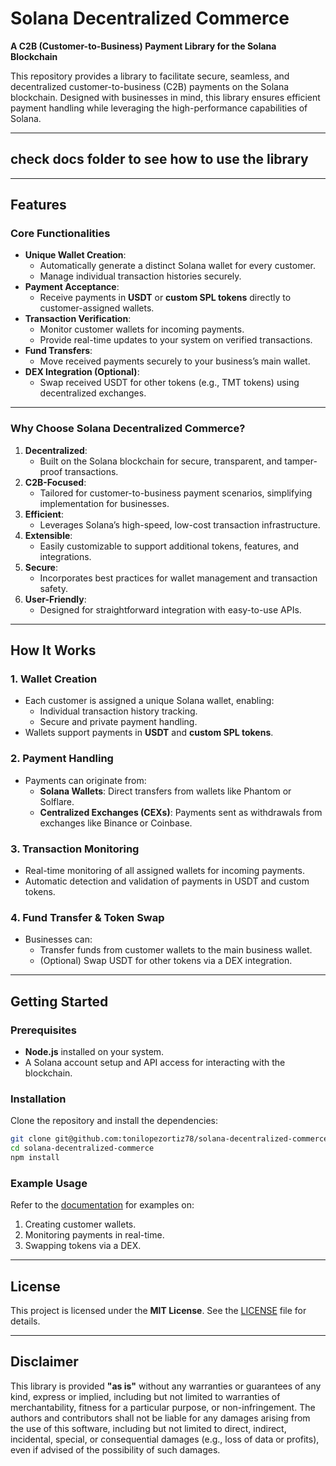 # Solana Decentralized Commerce

**A C2B (Customer-to-Business) Payment Library for the Solana Blockchain**

This repository provides a library to facilitate secure, seamless, and decentralized customer-to-business (C2B) payments on the Solana blockchain. Designed with businesses in mind, this library ensures efficient payment handling while leveraging the high-performance capabilities of Solana.

---

## check docs folder to see how to use the library

---

## **Features**

### **Core Functionalities**

- **Unique Wallet Creation**:
  - Automatically generate a distinct Solana wallet for every customer.
  - Manage individual transaction histories securely.
- **Payment Acceptance**:
  - Receive payments in **USDT** or **custom SPL tokens** directly to customer-assigned wallets.
- **Transaction Verification**:
  - Monitor customer wallets for incoming payments.
  - Provide real-time updates to your system on verified transactions.
- **Fund Transfers**:
  - Move received payments securely to your business’s main wallet.
- **DEX Integration (Optional)**:
  - Swap received USDT for other tokens (e.g., TMT tokens) using decentralized exchanges.

---

### **Why Choose Solana Decentralized Commerce?**

1. **Decentralized**:
   - Built on the Solana blockchain for secure, transparent, and tamper-proof transactions.
2. **C2B-Focused**:
   - Tailored for customer-to-business payment scenarios, simplifying implementation for businesses.
3. **Efficient**:
   - Leverages Solana’s high-speed, low-cost transaction infrastructure.
4. **Extensible**:
   - Easily customizable to support additional tokens, features, and integrations.
5. **Secure**:
   - Incorporates best practices for wallet management and transaction safety.
6. **User-Friendly**:
   - Designed for straightforward integration with easy-to-use APIs.

---

## **How It Works**

### 1. **Wallet Creation**

- Each customer is assigned a unique Solana wallet, enabling:
  - Individual transaction history tracking.
  - Secure and private payment handling.
- Wallets support payments in **USDT** and **custom SPL tokens**.

### 2. **Payment Handling**

- Payments can originate from:
  - **Solana Wallets**: Direct transfers from wallets like Phantom or Solflare.
  - **Centralized Exchanges (CEXs)**: Payments sent as withdrawals from exchanges like Binance or Coinbase.

### 3. **Transaction Monitoring**

- Real-time monitoring of all assigned wallets for incoming payments.
- Automatic detection and validation of payments in USDT and custom tokens.

### 4. **Fund Transfer & Token Swap**

- Businesses can:
  - Transfer funds from customer wallets to the main business wallet.
  - (Optional) Swap USDT for other tokens via a DEX integration.

---

## **Getting Started**

### Prerequisites

- **Node.js** installed on your system.
- A Solana account setup and API access for interacting with the blockchain.

### Installation

Clone the repository and install the dependencies:

```bash
git clone git@github.com:tonilopezortiz78/solana-decentralized-commerce.git
cd solana-decentralized-commerce
npm install
```

### Example Usage

Refer to the [documentation](./docs) for examples on:

1. Creating customer wallets.
2. Monitoring payments in real-time.
3. Swapping tokens via a DEX.

---

## **License**

This project is licensed under the **MIT License**. See the [LICENSE](./LICENSE) file for details.

---

## **Disclaimer**

This library is provided **"as is"** without any warranties or guarantees of any kind, express or implied, including but not limited to warranties of merchantability, fitness for a particular purpose, or non-infringement. The authors and contributors shall not be liable for any damages arising from the use of this software, including but not limited to direct, indirect, incidental, special, or consequential damages (e.g., loss of data or profits), even if advised of the possibility of such damages.
